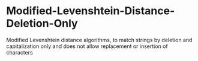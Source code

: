 # Modified-Levenshtein-Distance-Deletion-Only
Modified Levenshtein distance algorithms, to match strings by deletion and capitalization only and does not allow replacement or insertion of characters
